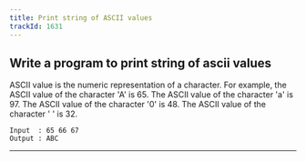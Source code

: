 ```yaml
---
title: Print string of ASCII values
trackId: 1631
---
```


## Write a program to print string of ascii values

ASCII value is the numeric representation of a character. For example, the ASCII value of the character 'A' is 65. The ASCII value of the character 'a' is 97. The ASCII value of the character '0' is 48. The ASCII value of the character ' ' is 32.

```
Input  : 65 66 67
Output : ABC
```

---
